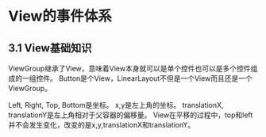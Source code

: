 <h1>View的事件体系</h1>
<h2>3.1 View基础知识</h2>
ViewGroup继承了View，意味着View本身就可以是单个控件也可以是多个控件组成的一组控件。
Button是个View，LinearLayout不但是一个View而且还是一个ViewGroup。

Left, Right, Top, Bottom是坐标。
x,y是左上角的坐标。
translationX, translationY是左上角相对于父容器的偏移量。
View在平移的过程中，top和left并不会发生变化，改变的是x,y,translationX和translationY。
